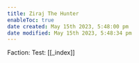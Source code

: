```yaml
---
title: Ziraj The Hunter
enableToc: true
date created: May 15th 2023, 5:48:00 pm
date modified: May 15th 2023, 5:48:34 pm
---
```


Faction:
Test: [[_index]]
